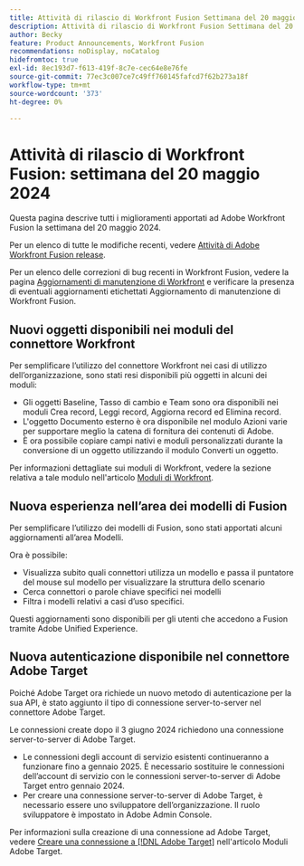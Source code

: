 ```yaml
---
title: Attività di rilascio di Workfront Fusion Settimana del 20 maggio 2024
description: Attività di rilascio di Workfront Fusion Settimana del 20 maggio 2024
author: Becky
feature: Product Announcements, Workfront Fusion
recommendations: noDisplay, noCatalog
hidefromtoc: true
exl-id: 8ec193d7-f613-419f-8c7e-cec64e8e76fe
source-git-commit: 77ec3c007ce7c49ff760145fafcd7f62b273a18f
workflow-type: tm+mt
source-wordcount: '373'
ht-degree: 0%

---
```


# Attività di rilascio di Workfront Fusion: settimana del 20 maggio 2024

Questa pagina descrive tutti i miglioramenti apportati ad Adobe Workfront Fusion la settimana del 20 maggio 2024.

Per un elenco di tutte le modifiche recenti, vedere [Attività di Adobe Workfront Fusion release](/help/workfront-fusion/fusion-product-releases/fusion-release-activity.md).

Per un elenco delle correzioni di bug recenti in Workfront Fusion, vedere la pagina [Aggiornamenti di manutenzione di Workfront](https://experienceleague.adobe.com/docs/workfront-known-issues/releases/current-updates.html?lang=it) e verificare la presenza di eventuali aggiornamenti etichettati Aggiornamento di manutenzione di Workfront Fusion.

## Nuovi oggetti disponibili nei moduli del connettore Workfront

Per semplificare l’utilizzo del connettore Workfront nei casi di utilizzo dell’organizzazione, sono stati resi disponibili più oggetti in alcuni dei moduli:

* Gli oggetti Baseline, Tasso di cambio e Team sono ora disponibili nei moduli Crea record, Leggi record, Aggiorna record ed Elimina record.
* L&#39;oggetto Documento esterno è ora disponibile nel modulo Azioni varie per supportare meglio la catena di fornitura dei contenuti di Adobe.
* È ora possibile copiare campi nativi e moduli personalizzati durante la conversione di un oggetto utilizzando il modulo Converti un oggetto.

Per informazioni dettagliate sui moduli di Workfront, vedere la sezione relativa a tale modulo nell&#39;articolo [Moduli di Workfront](/help/workfront-fusion/references/apps-and-modules/adobe-connectors/workfront-modules.md).

## Nuova esperienza nell’area dei modelli di Fusion

Per semplificare l’utilizzo dei modelli di Fusion, sono stati apportati alcuni aggiornamenti all’area Modelli.

Ora è possibile:

* Visualizza subito quali connettori utilizza un modello e passa il puntatore del mouse sul modello per visualizzare la struttura dello scenario
* Cerca connettori o parole chiave specifici nei modelli
* Filtra i modelli relativi a casi d’uso specifici.

Questi aggiornamenti sono disponibili per gli utenti che accedono a Fusion tramite Adobe Unified Experience.

<!--For more information on the Fusion Templates area, see [Scenario Templates](/help/quicksilver/workfront-fusion/scenarios/templates/fusion-templates.md).-->

## Nuova autenticazione disponibile nel connettore Adobe Target

Poiché Adobe Target ora richiede un nuovo metodo di autenticazione per la sua API, è stato aggiunto il tipo di connessione server-to-server nel connettore Adobe Target.

Le connessioni create dopo il 3 giugno 2024 richiedono una connessione server-to-server di Adobe Target.

* Le connessioni degli account di servizio esistenti continueranno a funzionare fino a gennaio 2025. È necessario sostituire le connessioni dell’account di servizio con le connessioni server-to-server di Adobe Target entro gennaio 2024.
* Per creare una connessione server-to-server di Adobe Target, è necessario essere uno sviluppatore dell’organizzazione. Il ruolo sviluppatore è impostato in Adobe Admin Console.

Per informazioni sulla creazione di una connessione ad Adobe Target, vedere [Creare una connessione a [!DNL Adobe Target]](/help/workfront-fusion/references/apps-and-modules/adobe-connectors/adobe-target-modules.md#create-a-connection-to-adobe-target) nell&#39;articolo Moduli Adobe Target.
